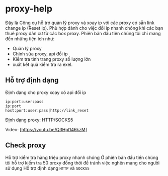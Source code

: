 # proxy-help
Đây là Công cụ hỗ trợ quản lý proxy và xoay ip với các proxy có sẵn link change ip (Reset ip). Phù hợp dành cho việc đổi ip nhanh chóng khi các bạn thuê proxy dân cư từ các box proxy.
Phiên bản đầu tiên chúng tôi chỉ mang đến những tiện ích như:
- Quản lý proxy
- Chỉnh sửa proxy, api đổi ip
- Kiểm tra tình trang proxy số lượng lớn
- xuất kết quả kiểm tra ra exel.

## Hỗ trợ định dạng
  Định dạng cho proxy xoay có api đổi ip

  ```
  ip:port:user:pass
  ip:port
  host:port:user:pass|http://link_reset
  ```

Định dạng proxy: HTTP/SOCKS5

Video: [https://youtu.be/Q3Hpl146kzM]


## Check proxy
 Hỗ trợ kiểm tra hàng triệu proxy nhanh chóng
 Ở phiên bản đầu tiền chúng tôi hỗ trợ kiểm tra 50 proxy đồng thời để tránh việc nghẽn mạng cho người sử dụng
 Hỗ trợ định dạng `HTTP` và `SOCKS5`
